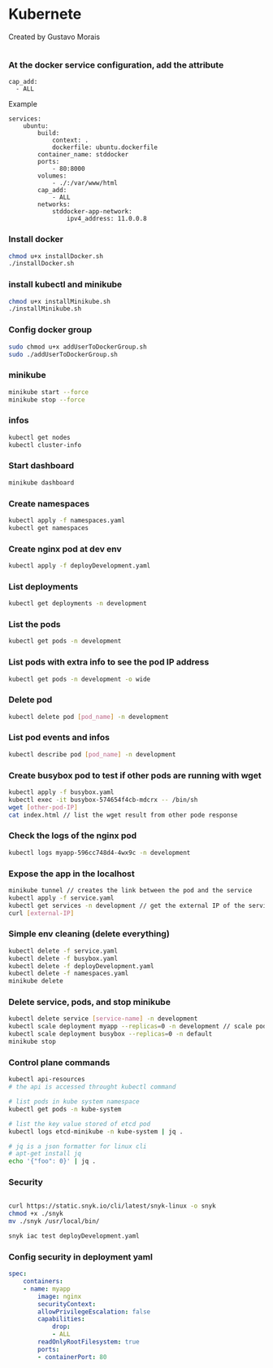 # Kubernete

Created by Gustavo Morais

```sh
```

### At the docker service configuration, add the attribute
```
cap_add:
  - ALL
```
Example
```
services:
    ubuntu:
        build:
            context: .
            dockerfile: ubuntu.dockerfile
        container_name: stddocker
        ports:
            - 80:8000
        volumes:
            - ./:/var/www/html
        cap_add:
            - ALL
        networks:
            stddocker-app-network:
                ipv4_address: 11.0.0.8
```

### Install docker
```sh
chmod u+x installDocker.sh
./installDocker.sh
```

### install kubectl and minikube
```sh
chmod u+x installMinikube.sh
./installMinikube.sh
```

### Config docker group
```sh
sudo chmod u+x addUserToDockerGroup.sh
sudo ./addUserToDockerGroup.sh
```

### minikube
```sh
minikube start --force
minikube stop --force
```

### infos
```sh
kubectl get nodes
kubectl cluster-info
```

### Start dashboard
```sh
minikube dashboard
```

### Create namespaces
```sh
kubectl apply -f namespaces.yaml
kubectl get namespaces
```

### Create nginx pod at dev env
```sh
kubectl apply -f deployDevelopment.yaml
```

### List deployments
```sh
kubectl get deployments -n development
```

### List the pods
```sh
kubectl get pods -n development
```

### List pods with extra info to see the pod IP address
```sh
kubectl get pods -n development -o wide
```

### Delete pod
```sh
kubectl delete pod [pod_name] -n development
```

### List pod events and infos
```sh
kubectl describe pod [pod_name] -n development
```

### Create busybox pod to test if other pods are running with wget
```sh
kubectl apply -f busybox.yaml
kubectl exec -it busybox-574654f4cb-mdcrx -- /bin/sh
wget [other-pod-IP]
cat index.html // list the wget result from other pode response
```

### Check the logs of the nginx pod
```sh
kubectl logs myapp-596cc748d4-4wx9c -n development
```

### Expose the app in the localhost
```sh
minikube tunnel // creates the link between the pod and the service
kubectl apply -f service.yaml
kubectl get services -n development // get the external IP of the service to curl
curl [external-IP]
```

### Simple env cleaning (delete everything)
```sh
kubectl delete -f service.yaml
kubectl delete -f busybox.yaml
kubectl delete -f deployDevelopment.yaml
kubectl delete -f namespaces.yaml
minikube delete
```

### Delete service, pods, and stop minikube
```sh
kubectl delete service [service-name] -n development
kubectl scale deployment myapp --replicas=0 -n development // scale pods to zero, no pods
kubectl scale deployment busybox --replicas=0 -n default
minikube stop
```
### Control plane commands
```sh
kubectl api-resources
# the api is accessed throught kubectl command

# list pods in kube system namespace
kubectl get pods -n kube-system

# list the key value stored of etcd pod
kubectl logs etcd-minikube -n kube-system | jq .

# jq is a json formatter for linux cli
# apt-get install jq
echo '{"foo": 0}' | jq .
```
### Security
```sh

curl https://static.snyk.io/cli/latest/snyk-linux -o snyk
chmod +x ./snyk
mv ./snyk /usr/local/bin/ 

snyk iac test deployDevelopment.yaml

```
### Config security in deployment yaml
```yaml
spec:
    containers:
    - name: myapp
        image: nginx
        securityContext:
        allowPrivilegeEscalation: false
        capabilities:
            drop:
            - ALL
        readOnlyRootFilesystem: true
        ports:
        - containerPort: 80
```
